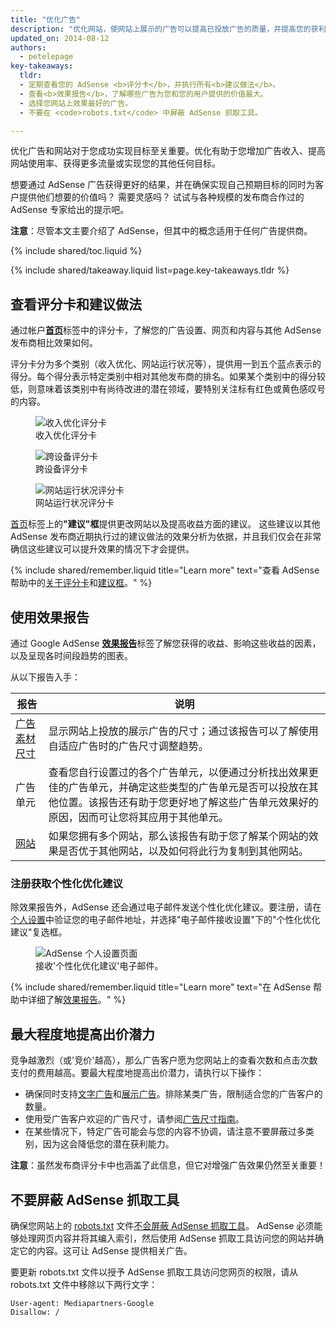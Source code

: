 ```yaml
---
title: "优化广告"
description: "优化网站，使网站上展示的广告可以提高已投放广告的质量，并提高您的获利能力。"
updated_on: 2014-08-12
authors:
  - petelepage
key-takeaways:
  tldr:
  - 定期查看您的 AdSense <b>评分卡</b>，并执行所有<b>建议做法</b>。
  - 查看<b>效果报告</b>，了解哪些广告为您和您的用户提供的价值最大。
  - 选择您网站上效果最好的广告。
  - 不要在 <code>robots.txt</code> 中屏蔽 AdSense 抓取工具。

---
```


<p class="intro">
  优化广告和网站对于您成功实现目标至关重要。优化有助于您增加广告收入、提高网站使用率、获得更多流量或实现您的其他任何目标。
</p>

想要通过 AdSense 广告获得更好的结果，并在确保实现自己预期目标的同时为客户提供他们想要的价值吗？ 需要灵感吗？
试试与各种规模的发布商合作过的 AdSense 专家给出的提示吧。

<b>注意</b>：尽管本文主要介绍了 AdSense，但其中的概念适用于任何广告提供商。

{% include shared/toc.liquid %}

{% include shared/takeaway.liquid list=page.key-takeaways.tldr %}

## 查看评分卡和建议做法

通过帐户<b>[首页](https://www.google.com/adsense/app#home)</b>标签中的评分卡，了解您的广告设置、网页和内容与其他 AdSense 发布商相比效果如何。

评分卡分为多个类别（收入优化、网站运行状况等），提供用一到五个蓝点表示的得分。每个得分表示特定类别中相对其他发布商的排名。如果某个类别中的得分较低，则意味着该类别中有尚待改进的潜在领域，要特别关注标有红色或黄色感叹号的内容。

<figure>
  <img src="images/optimization_score.png" alt="收入优化评分卡">
  <figcaption>收入优化评分卡</figcaption>
</figure>

<figure>
  <img src="images/multiscreen_score.png" alt="跨设备评分卡">
  <figcaption>跨设备评分卡</figcaption>
</figure>

<figure>
  <img src="images/site_score.png" alt="网站运行状况评分卡">
  <figcaption>网站运行状况评分卡</figcaption>
</figure>



[首页](https://www.google.com/adsense/app#home)标签上的<b>"建议"框</b>提供更改网站以及提高收益方面的建议。
这些建议以其他 AdSense 发布商近期执行过的建议做法的效果分析为依据，并且我们仅会在非常确信这些建议可以提升效果的情况下才会提供。

{% include shared/remember.liquid title="Learn more" text="查看 AdSense 帮助中的<a href='https://support.google.com/adsense/answer/3006004'>关于评分卡</a>和<a href='https://support.google.com/adsense/answer/1725006'>建议框</a>。" %}

## 使用效果报告

通过 Google AdSense <b>[效果报告](https://www.google.com/adsense/app#viewreports)</b>标签了解您获得的收益、影响这些收益的因素，以及呈现各时间段趋势的图表。

从以下报告入手：

<table class="mdl-data-table mdl-js-data-table">
    <thead>
    <tr>
      <th>报告</th>
      <th>说明</th>
    </tr>
  </thead>
  <tbody>
    <tr>
      <td data-th="报告">
        <a href="https://support.google.com/adsense/answer/3540509">广告素材尺寸</a>
      </td>
      <td data-th="说明">
        显示网站上投放的展示广告的尺寸；通过该报告可以了解使用自适应广告时的广告尺寸调整趋势。
      </td>
    </tr>
    <tr>
      <td data-th="报告">
        广告单元
      </td>
      <td data-th="说明">
        查看您自行设置过的各个广告单元，以便通过分析找出效果更佳的广告单元，并确定这些类型的广告单元是否可以投放在其他位置。该报告还有助于您更好地了解这些广告单元效果好的原因，因而可让您将其应用于其他单元。
      </td>
    </tr>
    <tr>
      <td data-th="报告"> <a href="https://support.google.com/adsense/answer/1407511">网站</a>
      </td>
      <td data-th="说明">
        如果您拥有多个网站，那么该报告有助于您了解某个网站的效果是否优于其他网站，以及如何将此行为复制到其他网站。
      </td>
    </tr>
  </tbody>
</table>

### 注册获取个性化优化建议

除效果报告外，AdSense 还会通过电子邮件发送个性化优化建议。要注册，请在[个人设置](https://www.google.com/adsense/app#personalSettings)中验证您的电子邮件地址，并选择"电子邮件接收设置"下的"个性化优化建议"复选框。

<figure>
  <img src="images/adsense-emails.jpg" srcset="images/adsense-emails.jpg 1x, images/adsense-emails-2x.jpg 2x" alt="AdSense 个人设置页面">
  <figcaption>接收'个性化优化建议'电子邮件。</figcaption>
</figure>

{% include shared/remember.liquid title="Learn more" text="在 AdSense 帮助中详细了解<a href='https://support.google.com/adsense/answer/160562'>效果报告</a>。" %}

## 最大程度地提高出价潜力

竞争越激烈（或'竞价'越高），那么广告客户愿为您网站上的查看次数和点击次数支付的费用越高。要最大程度地提高出价潜力，请执行以下操作：

* 确保同时支持[文字广告](https://support.google.com/adsense/answer/185665)和[展示广告](https://support.google.com/adsense/answer/185666)。排除某类广告，限制适合您的广告客户的数量。
* 使用受广告客户欢迎的广告尺寸，请参阅[广告尺寸指南](https://support.google.com/adsense/answer/6002621)。
* 在某些情况下，特定广告可能会与您的内容不协调，请注意不要屏蔽过多类别，因为这会降低您的潜在获利能力。

<b>注意</b>：虽然发布商评分卡中也涵盖了此信息，但它对增强广告效果仍然至关重要！

## 不要屏蔽 AdSense 抓取工具

确保您网站上的 [robots.txt](https://support.google.com/webmasters/answer/6062608) 文件[不会屏蔽 AdSense 抓取工具](https://support.google.com/adsense/answer/10532)。
AdSense 必须能够处理网页内容并将其编入索引，然后使用 AdSense 抓取工具访问您的网站并确定它的内容。这可让 AdSense 提供相关广告。

要更新 robots.txt 文件以授予 AdSense 抓取工具访问您网页的权限，请从 robots.txt 文件中移除以下两行文字：

    User-agent: Mediapartners-Google
    Disallow: /
